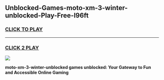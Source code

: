 
## Unblocked-Games-moto-xm-3-winter-unblocked-Play-Free-l96ft
<h3>
<a href="https://premium76.site?title=moto-xm-3-winter-unblocked&ref=19M">CLICK TO PLAY</a></h3>
<hr>

<h3>
<a href="https://premium76.site?title=moto-xm-3-winter-unblocked&ref=19M">CLICK 2 PLAY</a>
  
</h3>

<a href="https://premium76.site?title=moto-xm-3-winter-unblocked&ref=19M"><img src="https://clearcache.store/games.png"></a>


**moto-xm-3-winter-unblocked games unblocked: Your Gateway to Fun and Accessible Online Gaming**
